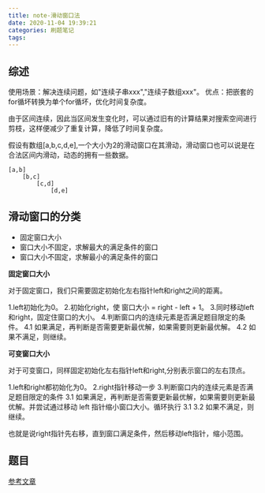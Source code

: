 ```yaml
---
title: note-滑动窗口法
date: 2020-11-04 19:39:21
categories: 刷题笔记
tags:
---
```


## 综述

使用场景：解决连续问题，如"连续子串xxx","连续子数组xxx"。
优点：把嵌套的for循坏转换为单个for循坏，优化时间复杂度。

由于区间连续，因此当区间发生变化时，可以通过旧有的计算结果对搜索空间进行剪枝，这样便减少了重复计算，降低了时间复杂度。

假设有数组[a,b,c,d,e],一个大小为2的滑动窗口在其滑动，滑动窗口也可以说是在合法区间内滑动，动态的拥有一些数据。

```
[a,b]
    [b,c]
        [c,d]
            [d,e]
```


## 滑动窗口的分类

- 固定窗口大小
- 窗口大小不固定，求解最大的满足条件的窗口
- 窗口大小不固定，求解最小的满足条件的窗口

**固定窗口大小**

对于固定窗口，我们只需要固定初始化左右指针left和right之间的距离。

1.left初始化为0。
2.初始化right，使 窗口大小 = right - left + 1。
3.同时移动left和right，固定住窗口的大小。
4.判断窗口内的连续元素是否满足题目限定的条件。
    4.1 如果满足，再判断是否需要更新最优解，如果需要则更新最优解。
    4.2 如果不满足，则继续。

**可变窗口大小**

对于可变窗口，同样固定初始化左右指针left和right,分别表示窗口的左右顶点。

1.left和right都初始化为0。
2.right指针移动一步
3.判断窗口内的连续元素是否满足题目限定的条件
    3.1 如果满足，再判断是否需要更新最优解，如果需要则更新最优解。并尝试通过移动 left 指针缩小窗口大小。循环执行 3.1
    3.2 如果不满足，则继续。

也就是说right指针先右移，直到窗口满足条件，然后移动left指针，缩小范围。
    
## 题目




[参考文章](https://github.com/azl397985856/leetcode/blob/master/thinkings/slide-window.md)
